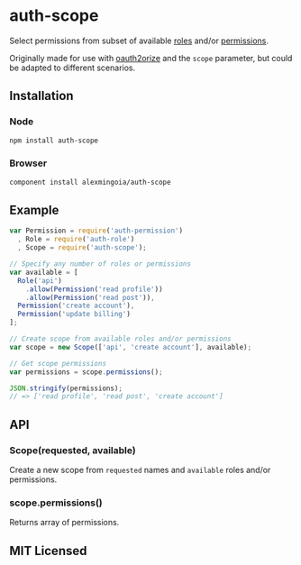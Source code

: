 # auth-scope

Select permissions from subset of available
[roles](https://github.com/alexmingoia/auth-role) and/or
[permissions](https://github.com/alexmingoia/auth-permission).

Originally made for use with
[oauth2orize](https://github.com/jaredhanson/oauth2orize/) and the `scope`
parameter, but could be adapted to different scenarios.

## Installation

### Node

```sh
npm install auth-scope
```

### Browser

```sh
component install alexmingoia/auth-scope
```

## Example

```javascript
var Permission = require('auth-permission')
  , Role = require('auth-role')
  , Scope = require('auth-scope');

// Specify any number of roles or permissions
var available = [
  Role('api')
    .allow(Permission('read profile'))
    .allow(Permission('read post')),
  Permission('create account'),
  Permission('update billing')
];

// Create scope from available roles and/or permissions
var scope = new Scope(['api', 'create account'], available);

// Get scope permissions
var permissions = scope.permissions();

JSON.stringify(permissions);
// => ['read profile', 'read post', 'create account']
```

## API

### Scope(requested, available)

Create a new scope from `requested` names and `available` roles and/or 
permissions.

### scope.permissions()

Returns array of permissions.

## MIT Licensed
